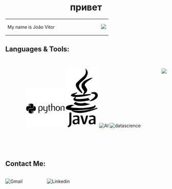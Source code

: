 # <h1 align="center"> привет </h1>

<table width="100%" border="0" cellpadding="0" cellspacing="0">
  <tr>
    <td align="left" width="50%">
      <p>My name is João Vitor</p>
    </td>
    <td align="right" width="50%">
      <img src="https://github-readme-stats.vercel.app/api/top-langs/?username=veetgt&theme=dark&show_icons=true&hide_border=true&layout=compact" />
    </td>
  </tr>
</table>

## Languages & Tools:

</br>

<p align="center">
  
<img src="https://github.com/Xx-Ashutosh-xX/Xx-Ashutosh-xX/blob/master/assets/icons/python.png" alt="python" width="120" hight="50">
<img src="https://github.com/Xx-Ashutosh-xX/Xx-Ashutosh-xX/blob/master/assets/icons/java.png" alt="java"  width="100" hight="50">
<img src="https://github.com/Xx-Ashutosh-xX/Xx-Ashutosh-xX/blob/master/assets/icons/ai.png" alt="AI" width="90" hight="50">
<img src="https://github.com/Xx-Ashutosh-xX/Xx-Ashutosh-xX/blob/master/assets/icons/datascience.png" alt="datascience" width="180" hight="50">

<img align="right" height="150" src="https://i.pinimg.com/originals/6b/cc/bf/6bccbf05c6ee77f894629bf4603c747f.gif"  />
</br></br></br></br></br>
</p>




## Contact Me:

<p>
 </br>

<a href="vitorbontempo.10k@gmail.com">
 <img align="left" alt="Gmail" width="130" hight="100" src="https://github.com/Xx-Ashutosh-xX/Xx-Ashutosh-xX/blob/master/assets/icons/gmail.png" />
</a>
<a href="https://www.linkedin.com/in/veetgoodtime/">
  <img align="left" alt="Linkedin" width="150" hight="100" src="https://github.com/Xx-Ashutosh-xX/Xx-Ashutosh-xX/blob/master/assets/icons/linkedin.png" />
</a>

</p>
